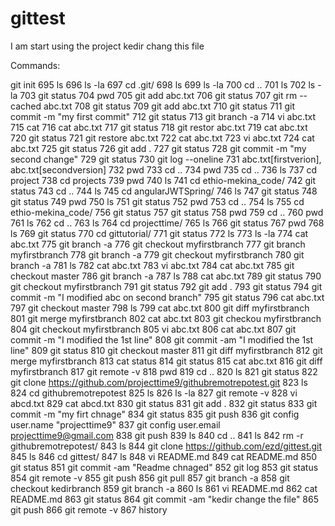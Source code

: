 # gittest
I am start using the project
kedir chang this file


Commands:

git init
  695  ls
  696  ls -la
  697  cd .git/
  698  ls
  699  ls -la
  700  cd ..
  701  ls
  702  ls -la
  703  git status
  704  pwd
  705  git add abc.txt
  706  git status
  707  git rm --cached abc.txt
  708  git status
  709  git add abc.txt
  710  git status
  711  git commit -m "my first commit"
  712  git status
  713  git branch -a
  714  vi abc.txt
  715  cat
  716  cat abc.txt
  717  git status
  718  git restor abc.txt
  719  cat abc.txt
  720  git status
  721  git restore abc.txt
  722  cat abc.txt
  723  vi abc.txt
  724  cat abc.txt 
  725  git status
  726  git add .
  727  git status
  728  git commit -m "my second change" 
  729  git status
  730  git log --oneline
  731  abc.txt[firstverion], abc.txt[secondversion]
  732  pwd
  733  cd ..
  734  pwd
  735  cd ..
  736  ls
  737  cd project
  738  cd projects
  739  pwd
  740  ls
  741  cd ethio-mekina_code/
  742  git status
  743  cd ..
  744  ls
  745  cd angularJWTSpring/
  746  ls
  747  git status
  748  git status
  749  pwd
  750  ls
  751  git status
  752  pwd
  753  cd ..
  754  ls
  755  cd ethio-mekina_code/
  756  git status
  757  git status
  758  pwd
  759  cd ..
  760  pwd
  761  ls
  762  cd ..
  763  ls
  764  cd projecttime/
  765  ls
  766  git status
  767  pwd
  768  ls
  769  git status
  770  cd gittutorial/
  771  git status
  772  ls
  773  ls -la
  774  cat abc.txt 
  775  git branch -a
  776  git checkout myfirstbranch
  777  git branch myfirstbranch
  778  git branch -a
  779  git checkout myfirstbranch
  780  git branch -a
  781  ls
  782  cat abc.txt 
  783  vi abc.txt 
  784  cat abc.txt 
  785  git checkout master
  786  git branch -a
  787  ls
  788  cat abc.txt 
  789  git status
  790  git checkout myfirstbranch
  791  git status
  792  git add .
  793  git status
  794  git commit -m "I modified abc on second branch"
  795  git status
  796  cat abc.txt 
  797  git checkout master
  798  ls
  799  cat abc.txt 
  800  git diff myfirstbranch
  801  git merge myfirstbranch
  802  cat abc.txt 
  803  git checkou myfirstbranch
  804  git checkout myfirstbranch
  805  vi abc.txt 
  806  cat abc.txt 
  807  git commit -m "I modified the 1st line"
  808  git commit -am "I modified the 1st line"
  809  git status
  810  git checkout master
  811  git diff myfirstbranch
  812  git merge myfirstbranch
  813  cat status
  814  git status
  815  cat abc.txt 
  816  git diff myfirstbranch
  817  git remote -v
  818  pwd
  819  cd ..
  820  ls
  821  git status
  822  git clone https://github.com/projecttime9/githubremotrepotest.git
  823  ls
  824  cd githubremotrepotest
  825  ls
  826  ls -la
  827  git remote -v
  828  vi abcd.txt
  829  cat abcd.txt 
  830  git status
  831  git add .
  832  git status
  833  git commit -m "my firt chnage"
  834  git status
  835  git push
  836  git config user.name "projecttime9"
  837  git config user.email projecttime9@gmail.com
  838  git push
  839  ls
  840  cd ..
  841  ls
  842  rm -r githubremotrepotest/
  843  ls
  844  git clone https://github.com/ezd/gittest.git
  845  ls
  846  cd gittest/
  847  ls
  848  vi README.md 
  849  cat README.md 
  850  git status
  851  git commit -am "Readme chnaged"
  852  git log 
  853  git status
  854  git remote -v
  855  git push
  856  git pull
  857  git branch -a
  858  git checkout kedirbranch
  859  git branch -a
  860  ls
  861  vi README.md 
  862  cat README.md 
  863  git status
  864  git commit -am "kedir change the file"
  865  git push
  866  git remote -v
  867  history

